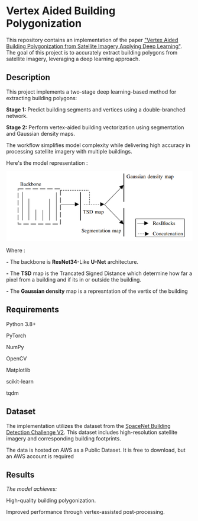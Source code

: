 # Vertex Aided Building Polygonization

This repository contains an implementation of the paper ["Vertex Aided Building Polygonization from Satellite Imagery Applying Deep Learning"](https://elib.dlr.de/195245/1/Vertex_Aided_Building_Polygonization_from_Satellite_Imagery_Applying_Deep_Learning.pdf). The goal of this project is to accurately extract building polygons from satellite imagery, leveraging a deep learning approach.


## Description

This project implements a two-stage deep learning-based method for extracting building polygons:

**Stage 1:** Predict building segments and vertices using a double-branched network.

**Stage 2:** Perform vertex-aided building vectorization using segmentation and Gaussian density maps.

The workflow simplifies model complexity while delivering high accuracy in processing satellite imagery with multiple buildings.

Here's the model representation :

![Model representation](model_representation.png) 

Where :

**-** The backbone is **ResNet34**-Like **U-Net** architecture.

**-** The **TSD** map is the Trancated Signed Distance which determine how far a pixel from a building and if its in or outside the building.

**-** The **Gaussian density** map is a represntation of the vertix of the building

## Requirements

Python 3.8+

PyTorch

NumPy

OpenCV

Matplotlib

scikit-learn

tqdm

## Dataset

The implementation utilizes the dataset from the [SpaceNet Building Detection Challenge V2](https://spacenet.ai/spacenet-buildings-dataset-v2/). This dataset includes high-resolution satellite imagery and corresponding building footprints.

The data is hosted on AWS as a Public Dataset. It is free to download, but an AWS account is required 
## Results

_The model achieves:_

High-quality building polygonization.

Improved performance through vertex-assisted post-processing.

